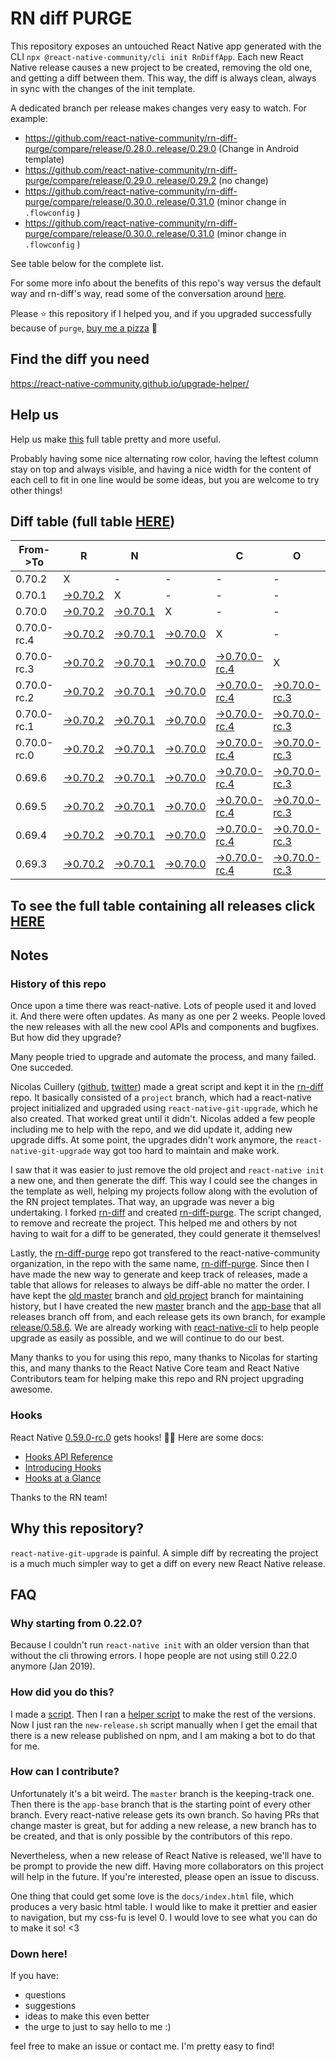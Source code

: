 # RN diff PURGE

This repository exposes an untouched React Native app generated with the CLI
`npx @react-native-community/cli init RnDiffApp`. Each new React Native release causes a new project to be created, removing the old one, and getting a diff between them. This way, the diff is always clean, always in sync with the changes of the init template.

A dedicated branch per release makes changes very easy
to watch. For example:

* https://github.com/react-native-community/rn-diff-purge/compare/release/0.28.0..release/0.29.0
(Change in Android template)
* https://github.com/react-native-community/rn-diff-purge/compare/release/0.29.0..release/0.29.2
(no change)
* https://github.com/react-native-community/rn-diff-purge/compare/release/0.30.0..release/0.31.0
(minor change in `.flowconfig` )
* https://github.com/react-native-community/rn-diff-purge/compare/release/0.30.0..release/0.31.0
(minor change in `.flowconfig` )

See table below for the complete list.

For some more info about the benefits of this repo's way versus the default way and rn-diff's way, read some of the conversation around [here](https://github.com/react-native-community/discussions-and-proposals/issues/68#issuecomment-452227478).

Please :star: this repository if I helped you, and if you upgraded successfully because of `purge`, [buy me a pizza](https://www.buymeacoffee.com/pvinis) :pizza:

## Find the diff you need
https://react-native-community.github.io/upgrade-helper/

## Help us
Help us make [this](https://react-native-community.github.io/rn-diff-purge) full table pretty and more useful.

Probably having some nice alternating row color, having the leftest column stay on top and always visible, and having a nice width for the content of each cell to fit in one line would be some ideas, but you are welcome to try other things!

## Diff table (full table [HERE](https://react-native-community.github.io/rn-diff-purge/))

| From->To    | R                                                                                                               | N                                                                                                               |                                                                                                                 | C                                                                                                                         | O                                                                                                                         | R                                                                                                                         | E                                                                                                                         |                                                                                                                      | T                                                                                                          | E                                                                                                          | A                                                                                                          | M   |
| ----------- | --------------------------------------------------------------------------------------------------------------- | --------------------------------------------------------------------------------------------------------------- | --------------------------------------------------------------------------------------------------------------- | ------------------------------------------------------------------------------------------------------------------------- | ------------------------------------------------------------------------------------------------------------------------- | ------------------------------------------------------------------------------------------------------------------------- | ------------------------------------------------------------------------------------------------------------------------- | -------------------------------------------------------------------------------------------------------------------- | ---------------------------------------------------------------------------------------------------------- | ---------------------------------------------------------------------------------------------------------- | ---------------------------------------------------------------------------------------------------------- | --- |
| 0.70.2      | X                                                                                                               | -                                                                                                               | -                                                                                                               | -                                                                                                                         | -                                                                                                                         | -                                                                                                                         | -                                                                                                                         | -                                                                                                                    | -                                                                                                          | -                                                                                                          | -                                                                                                          | -   |
| 0.70.1      | [->0.70.2](https://github.com/react-native-community/rn-diff-purge/compare/release/0.70.1..release/0.70.2)      | X                                                                                                               | -                                                                                                               | -                                                                                                                         | -                                                                                                                         | -                                                                                                                         | -                                                                                                                         | -                                                                                                                    | -                                                                                                          | -                                                                                                          | -                                                                                                          | -   |
| 0.70.0      | [->0.70.2](https://github.com/react-native-community/rn-diff-purge/compare/release/0.70.0..release/0.70.2)      | [->0.70.1](https://github.com/react-native-community/rn-diff-purge/compare/release/0.70.0..release/0.70.1)      | X                                                                                                               | -                                                                                                                         | -                                                                                                                         | -                                                                                                                         | -                                                                                                                         | -                                                                                                                    | -                                                                                                          | -                                                                                                          | -                                                                                                          | -   |
| 0.70.0-rc.4 | [->0.70.2](https://github.com/react-native-community/rn-diff-purge/compare/release/0.70.0-rc.4..release/0.70.2) | [->0.70.1](https://github.com/react-native-community/rn-diff-purge/compare/release/0.70.0-rc.4..release/0.70.1) | [->0.70.0](https://github.com/react-native-community/rn-diff-purge/compare/release/0.70.0-rc.4..release/0.70.0) | X                                                                                                                         | -                                                                                                                         | -                                                                                                                         | -                                                                                                                         | -                                                                                                                    | -                                                                                                          | -                                                                                                          | -                                                                                                          | -   |
| 0.70.0-rc.3 | [->0.70.2](https://github.com/react-native-community/rn-diff-purge/compare/release/0.70.0-rc.3..release/0.70.2) | [->0.70.1](https://github.com/react-native-community/rn-diff-purge/compare/release/0.70.0-rc.3..release/0.70.1) | [->0.70.0](https://github.com/react-native-community/rn-diff-purge/compare/release/0.70.0-rc.3..release/0.70.0) | [->0.70.0-rc.4](https://github.com/react-native-community/rn-diff-purge/compare/release/0.70.0-rc.3..release/0.70.0-rc.4) | X                                                                                                                         | -                                                                                                                         | -                                                                                                                         | -                                                                                                                    | -                                                                                                          | -                                                                                                          | -                                                                                                          | -   |
| 0.70.0-rc.2 | [->0.70.2](https://github.com/react-native-community/rn-diff-purge/compare/release/0.70.0-rc.2..release/0.70.2) | [->0.70.1](https://github.com/react-native-community/rn-diff-purge/compare/release/0.70.0-rc.2..release/0.70.1) | [->0.70.0](https://github.com/react-native-community/rn-diff-purge/compare/release/0.70.0-rc.2..release/0.70.0) | [->0.70.0-rc.4](https://github.com/react-native-community/rn-diff-purge/compare/release/0.70.0-rc.2..release/0.70.0-rc.4) | [->0.70.0-rc.3](https://github.com/react-native-community/rn-diff-purge/compare/release/0.70.0-rc.2..release/0.70.0-rc.3) | X                                                                                                                         | -                                                                                                                         | -                                                                                                                    | -                                                                                                          | -                                                                                                          | -                                                                                                          | -   |
| 0.70.0-rc.1 | [->0.70.2](https://github.com/react-native-community/rn-diff-purge/compare/release/0.70.0-rc.1..release/0.70.2) | [->0.70.1](https://github.com/react-native-community/rn-diff-purge/compare/release/0.70.0-rc.1..release/0.70.1) | [->0.70.0](https://github.com/react-native-community/rn-diff-purge/compare/release/0.70.0-rc.1..release/0.70.0) | [->0.70.0-rc.4](https://github.com/react-native-community/rn-diff-purge/compare/release/0.70.0-rc.1..release/0.70.0-rc.4) | [->0.70.0-rc.3](https://github.com/react-native-community/rn-diff-purge/compare/release/0.70.0-rc.1..release/0.70.0-rc.3) | [->0.70.0-rc.2](https://github.com/react-native-community/rn-diff-purge/compare/release/0.70.0-rc.1..release/0.70.0-rc.2) | X                                                                                                                         | -                                                                                                                    | -                                                                                                          | -                                                                                                          | -                                                                                                          | -   |
| 0.70.0-rc.0 | [->0.70.2](https://github.com/react-native-community/rn-diff-purge/compare/release/0.70.0-rc.0..release/0.70.2) | [->0.70.1](https://github.com/react-native-community/rn-diff-purge/compare/release/0.70.0-rc.0..release/0.70.1) | [->0.70.0](https://github.com/react-native-community/rn-diff-purge/compare/release/0.70.0-rc.0..release/0.70.0) | [->0.70.0-rc.4](https://github.com/react-native-community/rn-diff-purge/compare/release/0.70.0-rc.0..release/0.70.0-rc.4) | [->0.70.0-rc.3](https://github.com/react-native-community/rn-diff-purge/compare/release/0.70.0-rc.0..release/0.70.0-rc.3) | [->0.70.0-rc.2](https://github.com/react-native-community/rn-diff-purge/compare/release/0.70.0-rc.0..release/0.70.0-rc.2) | [->0.70.0-rc.1](https://github.com/react-native-community/rn-diff-purge/compare/release/0.70.0-rc.0..release/0.70.0-rc.1) | X                                                                                                                    | -                                                                                                          | -                                                                                                          | -                                                                                                          | -   |
| 0.69.6      | [->0.70.2](https://github.com/react-native-community/rn-diff-purge/compare/release/0.69.6..release/0.70.2)      | [->0.70.1](https://github.com/react-native-community/rn-diff-purge/compare/release/0.69.6..release/0.70.1)      | [->0.70.0](https://github.com/react-native-community/rn-diff-purge/compare/release/0.69.6..release/0.70.0)      | [->0.70.0-rc.4](https://github.com/react-native-community/rn-diff-purge/compare/release/0.69.6..release/0.70.0-rc.4)      | [->0.70.0-rc.3](https://github.com/react-native-community/rn-diff-purge/compare/release/0.69.6..release/0.70.0-rc.3)      | [->0.70.0-rc.2](https://github.com/react-native-community/rn-diff-purge/compare/release/0.69.6..release/0.70.0-rc.2)      | [->0.70.0-rc.1](https://github.com/react-native-community/rn-diff-purge/compare/release/0.69.6..release/0.70.0-rc.1)      | [->0.70.0-rc.0](https://github.com/react-native-community/rn-diff-purge/compare/release/0.69.6..release/0.70.0-rc.0) | X                                                                                                          | -                                                                                                          | -                                                                                                          | -   |
| 0.69.5      | [->0.70.2](https://github.com/react-native-community/rn-diff-purge/compare/release/0.69.5..release/0.70.2)      | [->0.70.1](https://github.com/react-native-community/rn-diff-purge/compare/release/0.69.5..release/0.70.1)      | [->0.70.0](https://github.com/react-native-community/rn-diff-purge/compare/release/0.69.5..release/0.70.0)      | [->0.70.0-rc.4](https://github.com/react-native-community/rn-diff-purge/compare/release/0.69.5..release/0.70.0-rc.4)      | [->0.70.0-rc.3](https://github.com/react-native-community/rn-diff-purge/compare/release/0.69.5..release/0.70.0-rc.3)      | [->0.70.0-rc.2](https://github.com/react-native-community/rn-diff-purge/compare/release/0.69.5..release/0.70.0-rc.2)      | [->0.70.0-rc.1](https://github.com/react-native-community/rn-diff-purge/compare/release/0.69.5..release/0.70.0-rc.1)      | [->0.70.0-rc.0](https://github.com/react-native-community/rn-diff-purge/compare/release/0.69.5..release/0.70.0-rc.0) | [->0.69.6](https://github.com/react-native-community/rn-diff-purge/compare/release/0.69.5..release/0.69.6) | X                                                                                                          | -                                                                                                          | -   |
| 0.69.4      | [->0.70.2](https://github.com/react-native-community/rn-diff-purge/compare/release/0.69.4..release/0.70.2)      | [->0.70.1](https://github.com/react-native-community/rn-diff-purge/compare/release/0.69.4..release/0.70.1)      | [->0.70.0](https://github.com/react-native-community/rn-diff-purge/compare/release/0.69.4..release/0.70.0)      | [->0.70.0-rc.4](https://github.com/react-native-community/rn-diff-purge/compare/release/0.69.4..release/0.70.0-rc.4)      | [->0.70.0-rc.3](https://github.com/react-native-community/rn-diff-purge/compare/release/0.69.4..release/0.70.0-rc.3)      | [->0.70.0-rc.2](https://github.com/react-native-community/rn-diff-purge/compare/release/0.69.4..release/0.70.0-rc.2)      | [->0.70.0-rc.1](https://github.com/react-native-community/rn-diff-purge/compare/release/0.69.4..release/0.70.0-rc.1)      | [->0.70.0-rc.0](https://github.com/react-native-community/rn-diff-purge/compare/release/0.69.4..release/0.70.0-rc.0) | [->0.69.6](https://github.com/react-native-community/rn-diff-purge/compare/release/0.69.4..release/0.69.6) | [->0.69.5](https://github.com/react-native-community/rn-diff-purge/compare/release/0.69.4..release/0.69.5) | X                                                                                                          | -   |
| 0.69.3      | [->0.70.2](https://github.com/react-native-community/rn-diff-purge/compare/release/0.69.3..release/0.70.2)      | [->0.70.1](https://github.com/react-native-community/rn-diff-purge/compare/release/0.69.3..release/0.70.1)      | [->0.70.0](https://github.com/react-native-community/rn-diff-purge/compare/release/0.69.3..release/0.70.0)      | [->0.70.0-rc.4](https://github.com/react-native-community/rn-diff-purge/compare/release/0.69.3..release/0.70.0-rc.4)      | [->0.70.0-rc.3](https://github.com/react-native-community/rn-diff-purge/compare/release/0.69.3..release/0.70.0-rc.3)      | [->0.70.0-rc.2](https://github.com/react-native-community/rn-diff-purge/compare/release/0.69.3..release/0.70.0-rc.2)      | [->0.70.0-rc.1](https://github.com/react-native-community/rn-diff-purge/compare/release/0.69.3..release/0.70.0-rc.1)      | [->0.70.0-rc.0](https://github.com/react-native-community/rn-diff-purge/compare/release/0.69.3..release/0.70.0-rc.0) | [->0.69.6](https://github.com/react-native-community/rn-diff-purge/compare/release/0.69.3..release/0.69.6) | [->0.69.5](https://github.com/react-native-community/rn-diff-purge/compare/release/0.69.3..release/0.69.5) | [->0.69.4](https://github.com/react-native-community/rn-diff-purge/compare/release/0.69.3..release/0.69.4) | X   |

## To see the full table containing all releases click [HERE](https://react-native-community.github.io/rn-diff-purge/)

## Notes

### History of this repo

Once upon a time there was react-native. Lots of people used it and loved it. And there were often updates. As many as one per 2 weeks. People loved the new releases with all the new cool APIs and components and bugfixes. But how did they upgrade?

Many people tried to upgrade and automate the process, and many failed. One succeded.

Nicolas Cuillery ([github](https://github.com/ncuillery), [twitter](https://twitter.com/ncuillery)) made a great script and kept it in the [rn-diff](https://github.com/ncuillery/rn-diff) repo. It basically consisted of a `project` branch, which had a react-native project initialized and upgraded using `react-native-git-upgrade`, which he also created. That worked great until it didn't. Nicolas added a few people including me to help with the repo, and we did update it, adding new upgrade diffs. At some point, the upgrades didn't work anymore, the `react-native-git-upgrade` way got too hard to maintain and make work.

I saw that it was easier to just remove the old project and `react-native init` a new one, and then generate the diff. This way I could see the changes in the template as well, helping my projects follow along with the evolution of the RN project templates. That way, an upgrade was never a big undertaking. I forked [rn-diff](https://github.com/ncuillery/rn-diff) and created [rn-diff-purge](https://github.com/react-native-community/rn-diff-purge). The script changed, to remove and recreate the project. This helped me and others by not having to wait for a diff to be generated, they could generate it themselves!

Lastly, the [rn-diff-purge](https://github.com/react-native-community/rn-diff-purge) repo got transfered to the react-native-community organization, in the repo with the same name, [rn-diff-purge](https://github.com/react-native-community/rn-diff-purge). Since then I have made the new way to generate and keep track of releases, made a table that allows for releases to always be diff-able no matter the order. I have kept the [old master](https://github.com/react-native-community/rn-diff-purge/tree/old/master) branch and [old project](https://github.com/react-native-community/rn-diff-purge/tree/old/project) branch for maintaining history, but I have created the new [master](https://github.com/react-native-community/rn-diff-purge/tree/master) branch and the [app-base](https://github.com/react-native-community/rn-diff-purge/tree/app-base) that all releases branch off from, and each release gets its own branch, for example [release/0.58.6](https://github.com/react-native-community/rn-diff-purge/tree/release/0.58.6). We are already working with [react-native-cli](https://github.com/react-native-community/react-native-cli) to help people upgrade as easily as possible, and we will continue to do our best.

Many thanks to you for using this repo, many thanks to Nicolas for starting this, and many thanks to the React Native Core team and React Native Contributors team for helping make this repo and RN project upgrading awesome.

### Hooks
React Native [0.59.0-rc.0](https://github.com/react-native-community/rn-diff-purge#version-changes) gets hooks! 🎉🥳
Here are some docs:
- [Hooks API Reference](https://reactjs.org/docs/hooks-reference.html)
- [Introducing Hooks](https://reactjs.org/docs/hooks-intro.html)
- [Hooks at a Glance](https://reactjs.org/docs/hooks-overview.html)

Thanks to the RN team!

## Why this repository?
`react-native-git-upgrade` is painful. A simple diff by recreating the project is a much much simpler way to get a diff on every new React Native release.

## FAQ

### Why starting from 0.22.0?

Because I couldn't run `react-native init` with an older version than that without the cli throwing errors. I hope people are not using still 0.22.0 anymore (Jan 2019).

### How did you do this?

I made a [script](https://github.com/react-native-community/rn-diff-purge/blob/master/new-release.sh). Then I ran a [helper script](https://github.com/react-native-community/rn-diff-purge/blob/master/new-release.sh) to make the rest of the versions.
Now I just ran the `new-release.sh` script manually when I get the email that there is a new release published on npm, and I am making a bot to do that for me.

### How can I contribute?

Unfortunately it's a bit weird. The `master` branch is the keeping-track one. Then there is the `app-base` branch that is the starting point of every other branch. Every react-native release gets its own branch. So having PRs that change master is great, but for adding a new release, a new branch has to be created, and that is only possible by the contributors of this repo.

Nevertheless, when a new release of React Native is released, we'll have to be prompt to provide
the new diff. Having more collaborators on this project will help in the future. If you're interested, please open an issue to discuss.

One thing that could get some love is the `docs/index.html` file, which produces a very basic html table. I would like to make it prettier and easier to navigation, but my css-fu is level 0. I would love to see what you can do to make it so! <3

### Down here!

If you have:
- questions
- suggestions
- ideas to make this even better
- the urge to just to say hello to me :)

feel free to make an issue or contact me. I'm pretty easy to find!
